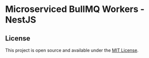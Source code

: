 # Microserviced BullMQ Workers - NestJS


## License
This project is open source and available under the [MIT License](LICENSE).
